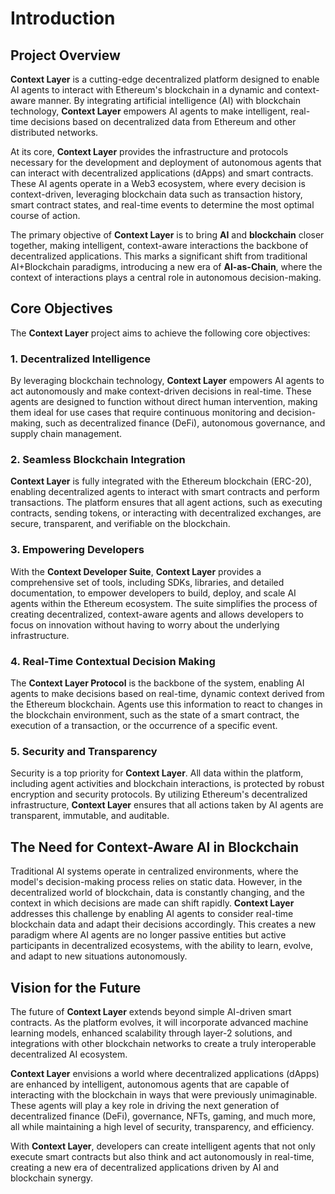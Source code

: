 # Introduction

## Project Overview

**Context Layer** is a cutting-edge decentralized platform designed to enable AI agents to interact with Ethereum's blockchain in a dynamic and context-aware manner. By integrating artificial intelligence (AI) with blockchain technology, **Context Layer** empowers AI agents to make intelligent, real-time decisions based on decentralized data from Ethereum and other distributed networks.

At its core, **Context Layer** provides the infrastructure and protocols necessary for the development and deployment of autonomous agents that can interact with decentralized applications (dApps) and smart contracts. These AI agents operate in a Web3 ecosystem, where every decision is context-driven, leveraging blockchain data such as transaction history, smart contract states, and real-time events to determine the most optimal course of action.

The primary objective of **Context Layer** is to bring **AI** and **blockchain** closer together, making intelligent, context-aware interactions the backbone of decentralized applications. This marks a significant shift from traditional AI+Blockchain paradigms, introducing a new era of **AI-as-Chain**, where the context of interactions plays a central role in autonomous decision-making.

## Core Objectives

The **Context Layer** project aims to achieve the following core objectives:

### 1. **Decentralized Intelligence**
By leveraging blockchain technology, **Context Layer** empowers AI agents to act autonomously and make context-driven decisions in real-time. These agents are designed to function without direct human intervention, making them ideal for use cases that require continuous monitoring and decision-making, such as decentralized finance (DeFi), autonomous governance, and supply chain management.

### 2. **Seamless Blockchain Integration**
**Context Layer** is fully integrated with the Ethereum blockchain (ERC-20), enabling decentralized agents to interact with smart contracts and perform transactions. The platform ensures that all agent actions, such as executing contracts, sending tokens, or interacting with decentralized exchanges, are secure, transparent, and verifiable on the blockchain.

### 3. **Empowering Developers**
With the **Context Developer Suite**, **Context Layer** provides a comprehensive set of tools, including SDKs, libraries, and detailed documentation, to empower developers to build, deploy, and scale AI agents within the Ethereum ecosystem. The suite simplifies the process of creating decentralized, context-aware agents and allows developers to focus on innovation without having to worry about the underlying infrastructure.

### 4. **Real-Time Contextual Decision Making**
The **Context Layer Protocol** is the backbone of the system, enabling AI agents to make decisions based on real-time, dynamic context derived from the Ethereum blockchain. Agents use this information to react to changes in the blockchain environment, such as the state of a smart contract, the execution of a transaction, or the occurrence of a specific event.

### 5. **Security and Transparency**
Security is a top priority for **Context Layer**. All data within the platform, including agent activities and blockchain interactions, is protected by robust encryption and security protocols. By utilizing Ethereum's decentralized infrastructure, **Context Layer** ensures that all actions taken by AI agents are transparent, immutable, and auditable.

## The Need for Context-Aware AI in Blockchain

Traditional AI systems operate in centralized environments, where the model's decision-making process relies on static data. However, in the decentralized world of blockchain, data is constantly changing, and the context in which decisions are made can shift rapidly. **Context Layer** addresses this challenge by enabling AI agents to consider real-time blockchain data and adapt their decisions accordingly. This creates a new paradigm where AI agents are no longer passive entities but active participants in decentralized ecosystems, with the ability to learn, evolve, and adapt to new situations autonomously.

## Vision for the Future

The future of **Context Layer** extends beyond simple AI-driven smart contracts. As the platform evolves, it will incorporate advanced machine learning models, enhanced scalability through layer-2 solutions, and integrations with other blockchain networks to create a truly interoperable decentralized AI ecosystem. 

**Context Layer** envisions a world where decentralized applications (dApps) are enhanced by intelligent, autonomous agents that are capable of interacting with the blockchain in ways that were previously unimaginable. These agents will play a key role in driving the next generation of decentralized finance (DeFi), governance, NFTs, gaming, and much more, all while maintaining a high level of security, transparency, and efficiency.

With **Context Layer**, developers can create intelligent agents that not only execute smart contracts but also think and act autonomously in real-time, creating a new era of decentralized applications driven by AI and blockchain synergy.

